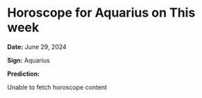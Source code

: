 # Horoscope for Aquarius on This week

**Date:** June 29, 2024

**Sign:** Aquarius

**Prediction:**

Unable to fetch horoscope content
